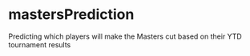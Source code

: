 # mastersPrediction
Predicting which players will make the Masters cut based on their YTD tournament results
